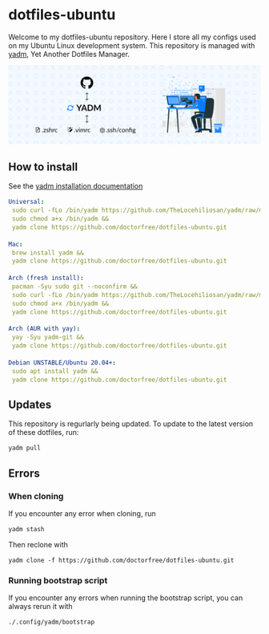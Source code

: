 # dotfiles-ubuntu

Welcome to my dotfiles-ubuntu repository. Here I store all my configs used
on my Ubuntu Linux development system. This repository is managed with
[yadm](https://yadm.io/), Yet Another Dotfiles Manager.

![](yadm.png)

## How to install

See the [yadm installation documentation](https://yadm.io/docs/install)

```yaml
Universal: 
 sudo curl -fLo /bin/yadm https://github.com/TheLocehiliosan/yadm/raw/master/yadm && 
 sudo chmod a+x /bin/yadm &&
 yadm clone https://github.com/doctorfree/dotfiles-ubuntu.git

Mac: 
 brew install yadm &&
 yadm clone https://github.com/doctorfree/dotfiles-ubuntu.git

Arch (fresh install):
 pacman -Syu sudo git --noconfirm &&
 sudo curl -fLo /bin/yadm https://github.com/TheLocehiliosan/yadm/raw/master/yadm && 
 sudo chmod a+x /bin/yadm &&
 yadm clone https://github.com/doctorfree/dotfiles-ubuntu.git

Arch (AUR with yay): 
 yay -Syu yadm-git &&
 yadm clone https://github.com/doctorfree/dotfiles-ubuntu.git

Debian UNSTABLE/Ubuntu 20.04+: 
 sudo apt install yadm &&
 yadm clone https://github.com/doctorfree/dotfiles-ubuntu.git
```

## Updates

This repository is regurlarly being updated. To update to the latest version
of these dotfiles, run:
```bash
yadm pull
```

## Errors

### When cloning

If you encounter any error when cloning, run 
```bash
yadm stash
```
Then reclone with 
```
yadm clone -f https://github.com/doctorfree/dotfiles-ubuntu.git
```
### Running bootstrap script

If you encounter any errors when running the bootstrap script,
you can always rerun it with 
```bash
./.config/yadm/bootstrap
```
